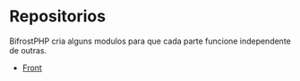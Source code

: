 # Repositorios

BifrostPHP cria alguns modulos para que cada parte funcione independente de outras.

* [Front](https://github.com/Felipe-Cavalca/BifrostPHP-Front)
